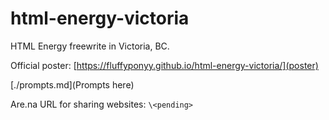 # html-energy-victoria

HTML Energy freewrite in Victoria, BC.

Official poster: [https://fluffyponyy.github.io/html-energy-victoria/](poster)

[./prompts.md](Prompts here)

Are.na URL for sharing websites: `\<pending>`

